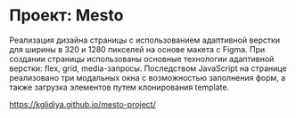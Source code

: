 # Проект: Mesto


Реализация дизайна страницы с использованием адаптивной верстки для ширины в 320 и 1280 пикселей на основе макета с Figma. При создании страницы использованы основные технологии адаптивной верстки: flex, grid, media-запросы.
Последством JavaScript на странице реализовано три модальных окна с возможностью заполнения форм, а также загрузка элементов путем клонирования template.


https://kglidiya.github.io/mesto-project/
